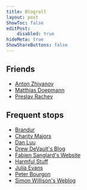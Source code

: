 ```yaml
---
title: Blogroll
layout: post
ShowToc: false
editPost:
    disabled: true
hideMeta: true
ShowShareButtons: false
---
```


## Friends

- [Anton Zhiyanov]
- [Matthias Doepmann]
- [Preslav Rachev]

## Frequent stops

- [Brandur]
- [Charity Majors]
- [Dan Luu]
- [Drew DeVault's Blog]
- [Fabien Sanglard's Website]
- [Harmful Stuff]
- [Julia Evans]
- [Peter Bourgon]
- [Simon Willison's Weblog]

<!-- references -->
<!-- prettier-format-start -->

<!-- friends -->

[anton zhiyanov]: https://antonz.org/
[matthias doepmann]: https://revontulet.dev/
[preslav rachev]: https://preslav.me/

<!-- frequent stops -->

[brandur]: https://brandur.org/
[charity majors]: https://charity.wtf
[dan luu]: https://danluu.com/
[drew devault's blog]: https://drewdevault.com/
[fabien sanglard's website]: https://fabiensanglard.net/
[harmful stuff]: https://harmful.cat-v.org/
[julia evans]: https://jvns.ca/
[peter bourgon]: https://peter.bourgon.org/
[simon willison's weblog]: https://simonwillison.net/

<!-- prettier-format-end -->
